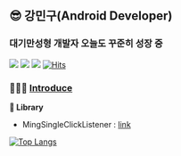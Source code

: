 ## 😎 강민구(Android Developer)

### 대기만성형 개발자 오늘도 꾸준히 성장 중
<img src="https://img.shields.io/badge/Android%20Developer-3ddc84?style=flat-square&logo=android&logoColor=white"> <img src="https://img.shields.io/badge/Kotlin-0095d5?style=flat-square&logo=kotlin&logoColor=white"> <img src="https://img.shields.io/badge/Python-3776ab?style=flat-square&logo=python&logoColor=white"> [![Hits](https://hits.seeyoufarm.com/api/count/incr/badge.svg?url=https%3A%2F%2Fgithub.com%2Fkangmin1012%2Fhit-counter&count_bg=%2379C83D&title_bg=%23555555&icon=myspace.svg&icon_color=%23FFFFFF&title=hits&edge_flat=true)](https://hits.seeyoufarm.com)

### 🧑🏻‍💻 [**Introduce**](https://github.com/kangmin1012/Introduce)

**📗 Library**
- MingSingleClickListener : [link](https://github.com/kangmin1012/MingSingleClickListener)

[![Top Langs](https://github-readme-stats.vercel.app/api/top-langs/?username=kangmin1012&layout=compact)](https://github.com/anuraghazra/github-readme-stats)
